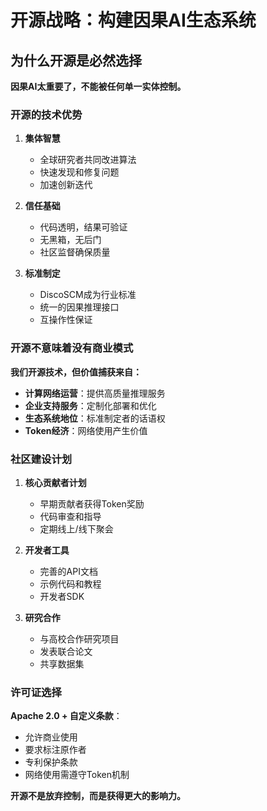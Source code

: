 # 开源战略：构建因果AI生态系统

## 为什么开源是必然选择

**因果AI太重要了，不能被任何单一实体控制。**

### 开源的技术优势

1. **集体智慧**
   - 全球研究者共同改进算法
   - 快速发现和修复问题
   - 加速创新迭代

2. **信任基础**
   - 代码透明，结果可验证
   - 无黑箱，无后门
   - 社区监督确保质量

3. **标准制定**
   - DiscoSCM成为行业标准
   - 统一的因果推理接口
   - 互操作性保证

### 开源不意味着没有商业模式

**我们开源技术，但价值捕获来自：**

- **计算网络运营**：提供高质量推理服务
- **企业支持服务**：定制化部署和优化
- **生态系统地位**：标准制定者的话语权
- **Token经济**：网络使用产生价值

### 社区建设计划

1. **核心贡献者计划**
   - 早期贡献者获得Token奖励
   - 代码审查和指导
   - 定期线上/线下聚会

2. **开发者工具**
   - 完善的API文档
   - 示例代码和教程
   - 开发者SDK

3. **研究合作**
   - 与高校合作研究项目
   - 发表联合论文
   - 共享数据集

### 许可证选择

**Apache 2.0 + 自定义条款**：
- 允许商业使用
- 要求标注原作者
- 专利保护条款
- 网络使用需遵守Token机制

**开源不是放弃控制，而是获得更大的影响力。** 